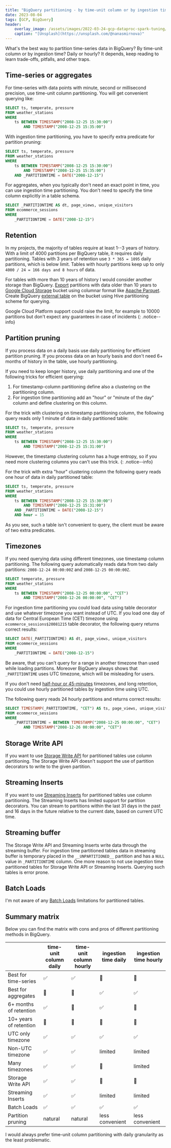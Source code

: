```yaml
---
title: "BigQuery partitioning - by time-unit column or by ingestion time"
date: 2023-08-04
tags: [GCP, BigQuery]
header:
    overlay_image: /assets/images/2022-03-24-gcp-dataproc-spark-tuning/nana-smirnova-IEiAmhXehwE-unsplash.webp
    caption: "[Unsplash](https://unsplash.com/@nanasmirnova)"
---
```


What's the best way to partition time-series data in BigQuery?
By time-unit column or by ingestion time? Daily or hourly?
It depends, keep reading to learn trade-offs, pitfalls, and other traps.

## Time-series or aggregates

For time-series with data points with minute, second or millisecond precision, use time-unit column partitioning.
You will get convenient querying like:

```sql
SELECT ts, temperate, pressure
FROM weather_stations
WHERE
    ts BETWEEN TIMESTAMP("2008-12-25 15:30:00")
        AND TIMESTAMP("2008-12-25 15:35:00")
```

With ingestion time partitioning, you have to specify extra predicate for partition pruning:

```sql
SELECT ts, temperate, pressure
FROM weather_stations
WHERE
    ts BETWEEN TIMESTAMP("2008-12-25 15:30:00")
        AND TIMESTAMP("2008-12-25 15:35:00")
    AND _PARTITIONTIME = DATE("2008-12-15")
```

For aggregates, when you typically don't need an exact point in time, you can use ingestion time partitioning.
You don't need to specify the time column explicitly in a table schema.

```sql
SELECT _PARTITIONTIME AS dt, page_views, unique_visitors
FROM ecommerce_sessions
WHERE
    _PARTITIONTIME = DATE("2008-12-15")
```

## Retention

In my projects, the majority of tables require at least 1--3 years of history.
With a limit of 4000 partitions per BigQuery table, it requires daily partitioning.
Tables with 3 years of retention use `3 * 365 = 1095` daily partitions, which is below limit.
Tables with hourly partitions keep up to only `4000 / 24 = 166 days and 8 hours` of data.

For tables with more than 10 years of history I would consider another storage than BigQuery.
[Export](https://cloud.google.com/bigquery/docs/exporting-data) partitions with data older than 10 years
to [Google Cloud Storage](https://cloud.google.com/storage/docs) bucket using columnar format like
[Apache Parquet](https://parquet.apache.org/docs/).
Create BigQuery [external table](https://cloud.google.com/bigquery/docs/external-data-cloud-storage) on the bucket
using Hive partitioning scheme for querying.

Google Cloud Platform support could raise the limit, for example to 10000 partitions but don't expect any guarantees in case of incidents
{: .notice--info}

## Partition pruning

If you process data on a daily basis use daily partitioning for efficient partition pruning.
If you process data on an hourly basis and don't need 6+ months of history in the table, use hourly partitioning.

If you need to keep longer history, use daily partitioning and one of the following tricks for efficient querying:

1. For timestamp-column partitioning define also a clustering on the partitioning column.
2. For ingestion time partitioning add an "hour" or "minute of the day" column and define clustering on this column.

For the trick with clustering on timestamp partitioning column, the following query reads only 1 minute of data in daily partitioned table:

```sql
SELECT ts, temperate, pressure
FROM weather_stations
WHERE
    ts BETWEEN TIMESTAMP("2008-12-25 15:30:00")
        AND TIMESTAMP("2008-12-25 15:31:00")
```

However, the timestamp clustering column has a huge entropy, so if you need more clustering columns you can't use this trick.
{: .notice--info}

For the trick with extra "hour" clustering column the following query reads one hour of data in daily partitioned table:

```sql
SELECT ts, temperate, pressure
FROM weather_stations
WHERE
    ts BETWEEN TIMESTAMP("2008-12-25 15:30:00")
        AND TIMESTAMP("2008-12-25 15:31:00")
    AND _PARTITIONTIME = DATE("2008-12-15")
    AND hour = 15
```

As you see, such a table isn't convenient to query, the client must be aware of two extra predicates.

## Timezones

If you need querying data using different timezones, use timestamp column partitioning.
The following query automatically reads data from two daily partitions: `2008-12-24 00:00:00Z` and `2008-12-25 00:00:00Z`.

```sql
SELECT temperate, pressure
FROM weather_stations
WHERE
    ts BETWEEN TIMESTAMP("2008-12-25 00:00:00", "CET")
        AND TIMESTAMP("2008-12-26 00:00:00", "CET")
```

For ingestion time partitioning you could load data using table decorator and use whatever timezone you want instead of UTC.
If you load one day of data for Central European Time (CET) timezone using `ecommerce_sessions$20081215` table decorator, the following query returns correct results:

```sql
SELECT DATE(_PARTITIONTIME) AS dt, page_views, unique_visitors
FROM ecommerce_sessions
WHERE
    _PARTITIONTIME = DATE("2008-12-15")
```

Be aware, that you can't query for a range in another timezone than used while loading partitions.
Moreover BigQuery always shows that `_PARTITIONTIME` uses UTC timezone, which will be misleading for users.

If you don't need [half-hour or 45-minutes](https://www.timeanddate.com/time/time-zones-interesting.html) timezones,
and long retention, you could use hourly partitioned tables by ingestion time using UTC.

The following query reads 24 hourly partitions and returns correct results:

```sql
SELECT TIMESTAMP(_PARTITIONTIME, "CET") AS ts, page_views, unique_visitors
FROM ecommerce_sessions
WHERE
    _PARTITIONTIME = BETWEEN TIMESTAMP("2008-12-25 00:00:00", "CET")
        AND TIMESTAMP("2008-12-26 00:00:00", "CET")
```

## Storage Write API

If you want to use [Storage Write API](https://cloud.google.com/bigquery/docs/write-api)
for partitioned tables use column partitioning.
The Storage Write API doesn't support the use of partition decorators to write to the given partition.

## Streaming Inserts

If you want to use [Streaming Inserts](https://cloud.google.com/bigquery/docs/streaming-data-into-bigquery)
for partitioned tables use column partitioning.
The Streaming Inserts has limited support for partition decorators.
You can stream to partitions within the last 31 days in the past and 16 days in the future relative to the current date,
based on current UTC time.

## Streaming buffer

The Storage Write API and Streaming Inserts write data through the streaming buffer.
For ingestion time partitioned tables data in streaming buffer is temporary placed in the `__UNPARTITIONED__` partition and has a `NULL` value in `_PARTITIONTIME` column.
One more reason to not use ingestion time partitioned tables for Storage Write API or Streaming Inserts.
Querying such tables is error prone.

## Batch Loads

I'm not aware of any [Batch Loads](https://cloud.google.com/bigquery/docs/load-data-partitioned-tables)
limitations for partitioned tables.

## Summary matrix

Below you can find the matrix with cons and pros of different partitioning methods in BigQuery.

| | time-unit column daily | time-unit column hourly | ingestion time daily | ingestion time hourly |
| --- | --- | --- | --- | --- |
| Best for time-series | ✅ | ✅ | 🚫 | 🚫 |
| Best for aggregates | 🚫 | 🚫 | ✅ | ✅ |
| 6+ months of retention | ✅ | 🚫 | ✅ | 🚫 |
| 10+ years of retention | 🚫 | 🚫 | 🚫 | 🚫 |
| UTC only timezone | ✅ | ✅ | ✅ | ✅ |
| Non-UTC timezone | ✅ | ✅ | limited | limited |
| Many timezones | ✅ | ✅ | 🚫 | limited |
| Storage Write API | ✅ | ✅ | 🚫 | 🚫 |
| Streaming Inserts | ✅ | ✅ | limited | limited |
| Batch Loads | ✅ | ✅ | ✅ | ✅ |
| Partition pruning | natural | natural | less convenient | less convenient |

I would always prefer time-unit column partitioning with daily granularity as the least problematic.
